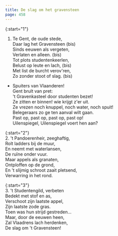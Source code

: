 ```yaml
---
title: De slag om het gravensteen
page: 458
---  
```



{:start="1"}  
1. Te Gent, de oude stede,  
Daar lag het Gravensteen (bis)  
Sinds eeuwen als vergeten,  
Verlaten en alleen. (bis)  
Tot plots studentenkeerlen,  
Belust op leute en lach, (bis)  
Met list de burcht verov'ren,  
Zo zonder stoot of slag. (bis)  


- Spuiters van Vlaanderen!  
Gent brult van pret:  
't Gravenkasteel door studenten bezet!  
Ze zitten er binnen! wie krijgt z'er uit.  
Ze vrezen noch knuppel, noch water, noch spuit!  
Belegeraars zo ge ten aanval wilt gaan.  
Past op, past op, past op, past op!  
Uilenspiegel, Uilenspiegel voert hen aan?  


{:start="2"}  
2. 't Pandoerenheir, zeeghaftig,  
Rolt ladders bij de muur,  
En neemt met waterlansen,  
De ruïne onder vuur.  
Maar appels als granaten,  
Ontploffen op de grond,  
En 't slijmig schroot zaait pletsend,  
Verwarring in het rond.  


{:start="3"}  
3. 't Studentengild, verbeten  
Bedekt met stof en as,  
Verschoot zijn laatste appel,  
Zijn laatste zode gras.  
Toen was hun strijd gestreden...  
Maar, door de eeuwen heen,  
Zal Vlaadrens lach herdenken,  
De slag om 't Gravensteen!  